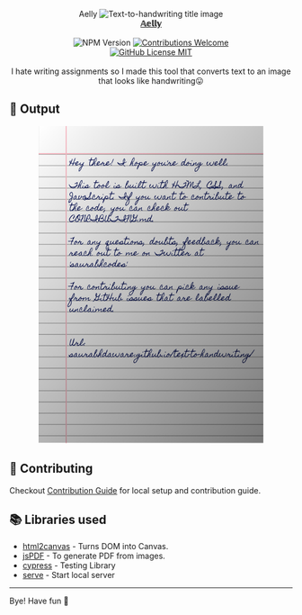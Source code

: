 <p align="center">Aelly
<img alt="Text-to-handwriting title image" src="https://te.legra.ph/file/a0c2cb0828648530d7c2e.jpg" /> 
<br/><b><a href="https://AellyOfficial.github.io/Aelly.ai/">𝔸𝕖𝕝𝕝𝕪</a></b><br/><br/><img alt="NPM Version" src="https://img.shields.io/github/package-json/v/AellyOfficial/Aelly.ai?style=for-the-badge&labelColor=black&logo=npm&color=darkred" /> <a href="#contributing"><img alt="Contributions Welcome" src="https://img.shields.io/badge/contributions-welcome-brightgreen?style=for-the-badge&labelColor=black&logo=github"></a> <br/><a href="https://github.com/AellyOfficial/Aelly.ai/blob/main/LICENSE"> <img alt="GitHub License MIT" src="https://img.shields.io/github/license/AellyOfficial/Aelly?style=for-the-badge&labelColor=black&logo=github"> </a></a><br/><br/> I hate writing assignments so I made this tool that converts text to an image that looks like handwriting😛

</p>



## 🌠 Output

<p align="center"><img width="400" alt="Sample image of output" src="sample.jpeg" />

## 🤗 Contributing

Checkout [Contribution Guide](CONTRIBUTING.md) for local setup and contribution guide.

## 📚 Libraries used

- [html2canvas](https://github.com/niklasvh/html2canvas) - Turns DOM into Canvas.
- [jsPDF](https://github.com/MrRio/jsPDF) - To generate PDF from images.
- [cypress](https://github.com/cypress-io/cypress) - Testing Library
- [serve](https://github.com/zeit/serve) - Start local server

---


Bye!
Have fun 🦄
